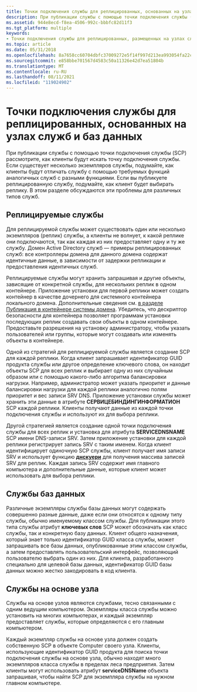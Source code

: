 ```yaml
---
title: Точки подключения службы для реплицированных, основанных на узлах служб и баз данных
description: При публикации службы с помощью точки подключения службы (SCP) рассмотрите, как клиенты будут искать точку подключения службы.
ms.assetid: 944e8ecd-f8ea-4506-992c-bbbfc82d11f3
ms.tgt_platform: multiple
keywords:
- Точки подключения службы для реплицированных, размещенных на узлах служб и службы баз данных AD
ms.topic: article
ms.date: 05/31/2018
ms.openlocfilehash: 8a7658cc60704dbfc37009272e5f14f997d213ea993054fa22c1c5e0c307794b
ms.sourcegitcommit: e858bbe701567d4583c50a11326e42d7ea51804b
ms.translationtype: MT
ms.contentlocale: ru-RU
ms.lasthandoff: 08/11/2021
ms.locfileid: "119024902"
---
```

# <a name="service-connection-points-for-replicated-host-based-and-database-services"></a>Точки подключения службы для реплицированных, основанных на узлах служб и баз данных

При публикации службы с помощью точки подключения службы (SCP) рассмотрите, как клиенты будут искать точку подключения службы. Если существует несколько экземпляров службы, подумайте, как клиенты будут отличать службу с помощью требуемых функций аналогичных служб с разными функциями. Если вы публикуете реплицированную службу, подумайте, как клиент будет выбирать реплику. В этом разделе обсуждаются эти проблемы для различных типов служб.

## <a name="replicable-services"></a>Реплицируемые службы

Для реплицируемой службы может существовать один или несколько экземпляров (реплик) службы, а клиенты не волнует, к какой реплике они подключаются, так как каждая из них предоставляет одну и ту же службу. Домен Active Directory служб — примеры реплицированных служб: все контроллеры домена для данного домена содержат идентичные данные, в зависимости от задержки репликации и предоставления идентичных служб.

Реплицируемые службы могут хранить запрашивая и другие объекты, зависящие от конкретной службы, для нескольких реплик в одном контейнере. Приложение установки для первой реплики может создать контейнер в качестве дочернего для системного контейнера локального домена. Дополнительные сведения см. [в разделе Публикация в контейнере системы домена](publishing-in-a-domain-system-container.md). Убедитесь, что дескриптор безопасности для контейнера позволяет программам установки последующих реплик создавать свои объекты в одном контейнере. Предоставьте разрешения на установку администратору, чтобы указать пользователей или группы, которые могут создавать или изменять объекты в контейнере.

Одной из стратегий для реплицируемой службы является создание SCP для каждой реплики. Когда клиент запрашивает идентификатор GUID продукта службы или другое определение ключевого слова, он находит объекты SCP для всех реплик и выбирает одну из них случайным образом или с помощью какого-либо алгоритма балансировки нагрузки. Например, администратор может указать приоритет и данные балансировки нагрузки для каждой реплики аналогично полям приоритет и вес записи SRV DNS. Приложение установки службы может хранить эти данные в атрибуте **СЕРВИЦЕБИНДИНГИНФОРМАТИОН** SCP каждой реплики. Клиенты получают данные из каждой точки подключения службы и используют их для выбора реплики.

Другой стратегией является создание одной точки подключения службы для всех реплик и установка для атрибута **SERVICEDNSNAME** SCP имени DNS-записи SRV. Затем приложение установки для каждой реплики регистрирует запись SRV с таким именем. Когда клиент идентифицирует одиночную SCP службы, клиент получает имя записи SRV и использует функцию [**днскуери**](/windows/desktop/api/windns/nf-windns-dnsquery_a) для получения массива записей SRV для реплик. Каждая запись SRV содержит имя главного компьютера и дополнительные данные, которые клиент может использовать для выбора реплики.

## <a name="database-services"></a>Службы баз данных

Различные экземпляры службы базы данных могут содержать совершенно разные данные, даже если они относятся к одному типу службы, обычно именуемому классом службы. Для публикации этого типа службы атрибут **ключевых слов** SCP может обозначать как класс службы, так и конкретную базу данных. Клиент общего назначения, который знает только идентификатор GUID класса службы, может запрашивать все базы данных, опубликованные этим классом службы, а затем предоставлять пользовательский интерфейс, позволяющий пользователю выбрать один из них. Для клиента, разработанного специально для целевой базы данных, идентификатор GUID базы данных можно жестко закодировать в код клиента.

## <a name="host-based-services"></a>Службы на основе узла

Службы на основе узлов являются службами, тесно связанными с одним ведущим компьютером. Экземпляры класса службы можно установить на многих компьютерах, и каждый экземпляр предоставляет службы, которые определяются с его главным компьютером.

Каждый экземпляр службы на основе узла должен создать собственную SCP в объекте Computer своего узла. Клиенты, использующие идентификатор GUID продукта для поиска точки подключения службы на основе узла, обычно находят много экземпляров класса службы в пределах леса предприятия. Затем клиенты могут использовать атрибут **serviceDNSName** объекта запрашивая, чтобы найти SCP для экземпляра службы на нужном главном компьютере.

 

 